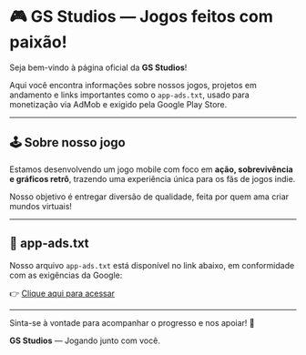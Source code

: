 # 🎮 GS Studios — Jogos feitos com paixão!

Seja bem-vindo à página oficial da **GS Studios**!

Aqui você encontra informações sobre nossos jogos, projetos em andamento e links importantes como o `app-ads.txt`, usado para monetização via AdMob e exigido pela Google Play Store.

---

## 🕹️ Sobre nosso jogo

Estamos desenvolvendo um jogo mobile com foco em **ação, sobrevivência e gráficos retrô**, trazendo uma experiência única para os fãs de jogos indie.

Nosso objetivo é entregar diversão de qualidade, feita por quem ama criar mundos virtuais!

---

## 📄 app-ads.txt

Nosso arquivo `app-ads.txt` está disponível no link abaixo, em conformidade com as exigências da Google:

👉 [Clique aqui para acessar](https://naka812.github.io/app-ads/app-ads.txt)

---

Sinta-se à vontade para acompanhar o progresso e nos apoiar! 🚀

**GS Studios** — Jogando junto com você.
